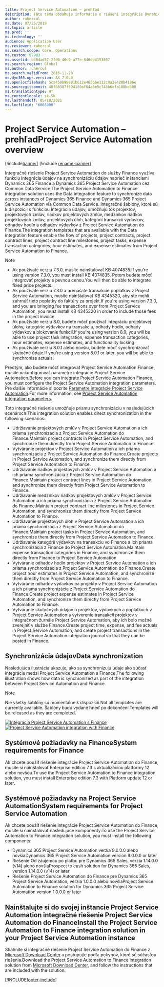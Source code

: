 ```yaml
---
title: Project Service Automation – prehľad
description: Táto téma obsahuje informácie o riešení integrácie Dynamics 365 Project Service Automation do Dynamics 365 Finance.
author: ruhercul
ms.date: 07/25/2019
ms.topic: article
ms.prod: ''
ms.technology: ''
audience: Application User
ms.reviewer: ruhercul
ms.search.scope: Core, Operations
ms.custom: 87983
ms.assetid: b454ad57-2fd6-46c9-a77e-646de4153067
ms.search.region: Global
ms.author: ruhercul
ms.search.validFrom: 2016-11-28
ms.dyn365.ops.version: AX 7.0.0
ms.openlocfilehash: 5ca459b99881b612e4656be112c8a2e420b4196e
ms.sourcegitcommit: 40f68387f594180af64a5e5c748b6efa188bd300
ms.translationtype: HT
ms.contentlocale: sk-SK
ms.lasthandoff: 05/10/2021
ms.locfileid: "6005900"
---
```

# <a name="project-service-automation-overview"></a><span data-ttu-id="76a69-103">Project Service Automation – prehľad</span><span class="sxs-lookup"><span data-stu-id="76a69-103">Project Service Automation overview</span></span>

[!include[banner](../includes/banner.md)]
[!include [rename-banner](~/includes/cc-data-platform-banner.md)]

<span data-ttu-id="76a69-104">Integračné riešenie Project Service Automation do služby Finance využíva funkciu Integrácia údajov na synchronizáciu údajov naprieč inštanciami Dynamics 365 Finance a Dynamics 365 Project Service Automation cez Common Data Service.</span><span class="sxs-lookup"><span data-stu-id="76a69-104">The Project Service Automation to Finance integration solution uses the Data integration feature to synchronize data across instances of Dynamics 365 Finance and Dynamics 365 Project Service Automation via Common Data Service.</span></span> <span data-ttu-id="76a69-105">Integračné šablóny, ktoré sú k dispozícii s funkciou Integrácia údajov, umožňujú tok projektov, projektových zmlúv, riadkov projektových zmlúv, medzníkov riadkov projektových zmlúv, projektových úloh, kategórií transakcií výdavkov, odhadov hodín a odhadov výdavkov z Project Service Automation do Finance.</span><span class="sxs-lookup"><span data-stu-id="76a69-105">The integration templates that are available with the Data integration feature enable the flow of projects, project contracts, project contract lines, project contract line milestones, project tasks, expense transaction categories, hour estimates, and expense estimates from Project Service Automation to Finance.</span></span>

> [!NOTE]
> - <span data-ttu-id="76a69-106">Ak používate verziu 7.3.0, musíte nainštalovať KB 4074835.</span><span class="sxs-lookup"><span data-stu-id="76a69-106">If you're using version 7.3.0, you must install KB 4074835.</span></span> <span data-ttu-id="76a69-107">Potom budete môcť integrovať projekty s pevnou cenou.</span><span class="sxs-lookup"><span data-stu-id="76a69-107">You will then be able to integrate fixed price projects.</span></span>
> - <span data-ttu-id="76a69-108">Ak používate verziu 7.3.0 a prenášate transakcie poplatkov z Project Service Automation, musíte nainštalovať KB 4345320, aby ste mohli zahrnúť tieto poplatky do faktúry za projekt.</span><span class="sxs-lookup"><span data-stu-id="76a69-108">If you're using version 7.3.0, and you are bringing fee transactions over from Project Service Automation, you must install KB 4345320 in order to include those fees in the project invoice.</span></span>
> - <span data-ttu-id="76a69-109">Ak používate verziu 8.0, budete môcť používať integráciu projektovej úlohy, kategórie výdavkov na transakciu, odhady hodín, odhady výdavkov a blokovanie funkcií.</span><span class="sxs-lookup"><span data-stu-id="76a69-109">If you're using version 8.0, you will be able to use project task integration, expense transaction categories, hour estimates, expense estimates, and functionality locking.</span></span>
> - <span data-ttu-id="76a69-110">Ak používate verziu 8.0.1 alebo novšiu, budete môcť synchronizovať skutočné údaje.</span><span class="sxs-lookup"><span data-stu-id="76a69-110">If you're using version 8.0.1 or later, you will be able to synchronize actuals.</span></span>

<span data-ttu-id="76a69-111">Predtým, ako budete môcť integrovať Project Service Automation Finance, musíte nakonfigurovať parametre integrácie Project Service Automation.</span><span class="sxs-lookup"><span data-stu-id="76a69-111">Before you can integrate Project Service Automation Finance, you must configure the Project Service Automation integration parameters.</span></span> <span data-ttu-id="76a69-112">Pre ďalšie informácie si pozrite [Parametre integrácie Project Service Automation](PSA-parameters.md).</span><span class="sxs-lookup"><span data-stu-id="76a69-112">For more information, see [Project Service Automation integration parameters](PSA-parameters.md).</span></span>

<span data-ttu-id="76a69-113">Toto integračné riešenie umožňuje priamu synchronizáciu v nasledujúcich scenároch:</span><span class="sxs-lookup"><span data-stu-id="76a69-113">This integration solution enables direct synchronization in the following scenarios:</span></span>

- <span data-ttu-id="76a69-114">Udržiavanie projektových zmlúv v Project Service Automation a ich priama synchronizácia z Project Service Automation do Finance.</span><span class="sxs-lookup"><span data-stu-id="76a69-114">Maintain project contracts in Project Service Automation, and synchronize them directly from Project Service Automation to Finance.</span></span>
- <span data-ttu-id="76a69-115">Vytváranie projektov v Project Service Automation a ich priama synchronizácia z Project Service Automation do Finance.</span><span class="sxs-lookup"><span data-stu-id="76a69-115">Create projects in Project Service Automation, and synchronize them directly from Project Service Automation to Finance.</span></span>
- <span data-ttu-id="76a69-116">Udržiavanie riadkov projektových zmlúv v Project Service Automation a ich priama synchronizácia z Project Service Automation do Finance.</span><span class="sxs-lookup"><span data-stu-id="76a69-116">Maintain project contract lines in Project Service Automation, and synchronize them directly from Project Service Automation to Finance.</span></span>
- <span data-ttu-id="76a69-117">Udržiavanie medzníkov riadkov projektových zmlúv v Project Service Automation a ich priama synchronizácia z Project Service Automation do Finance.</span><span class="sxs-lookup"><span data-stu-id="76a69-117">Maintain project contract line milestones in Project Service Automation, and synchronize them directly from Project Service Automation to Finance.</span></span>
- <span data-ttu-id="76a69-118">Udržiavanie projektových úloh v Project Service Automation a ich priama synchronizácia z Project Service Automation do Finance.</span><span class="sxs-lookup"><span data-stu-id="76a69-118">Maintain project tasks in Project Service Automation, and synchronize them directly from Project Service Automation to Finance.</span></span>
- <span data-ttu-id="76a69-119">Udržiavanie kategórií výdavkov na transakciu vo Finance a ich priama synchronizácia z Finance do Project Service Automation.</span><span class="sxs-lookup"><span data-stu-id="76a69-119">Maintain expense transaction categories in Finance, and synchronize them directly from Finance to Project Service Automation.</span></span>
- <span data-ttu-id="76a69-120">Vytváranie odhadov hodín projektov v Project Service Automation a ich priama synchronizácia z Project Service Automation do Finance.</span><span class="sxs-lookup"><span data-stu-id="76a69-120">Create project hour estimates in Project Service Automation, and synchronize them directly from Project Service Automation to Finance.</span></span>
- <span data-ttu-id="76a69-121">Vytváranie odhadov výdavkov na projekty v Project Service Automation a ich priama synchronizácia z Project Service Automation do Finance.</span><span class="sxs-lookup"><span data-stu-id="76a69-121">Create project expense estimates in Project Service Automation, and synchronize them directly from Project Service Automation to Finance.</span></span>
- <span data-ttu-id="76a69-122">Vytváranie skutočných údajov o projektov, výdavkoch a poplatkoch v Project Service Automation a vytvorenie transakcií projektov v integračnom žurnále Project Service Automation, aby ich bolo možné zverejniť v službe Finance.</span><span class="sxs-lookup"><span data-stu-id="76a69-122">Create project time, expense, and fee actuals in Project Service Automation, and create project transactions in the Project Service Automation integration journal so that they can be posted in Finance.</span></span>

## <a name="data-synchronization"></a><span data-ttu-id="76a69-123">Synchronizácia údajov</span><span class="sxs-lookup"><span data-stu-id="76a69-123">Data synchronization</span></span>

<span data-ttu-id="76a69-124">Nasledujúca ilustrácia ukazuje, ako sa synchronizujú údaje ako súčasť integrácie medzi Project Service Automation a Finance.</span><span class="sxs-lookup"><span data-stu-id="76a69-124">The following illustration shows how data is synchronized as part of the integration between Project Service Automation and Finance.</span></span>

> [!NOTE]
> <span data-ttu-id="76a69-125">Nie všetky šablóny sú momentálne k dispozícii.</span><span class="sxs-lookup"><span data-stu-id="76a69-125">Not all templates are currently available.</span></span> <span data-ttu-id="76a69-126">Šablóny budú vydané hneď po dokončení.</span><span class="sxs-lookup"><span data-stu-id="76a69-126">Templates will be released as they are completed.</span></span>

<span data-ttu-id="76a69-127">[![Integrácia Project Service Automation s Finance](./media/PSA-integration.png)](./media/PSA-integration.png)</span><span class="sxs-lookup"><span data-stu-id="76a69-127">[![Project Service Automation integration with Finance](./media/PSA-integration.png)](./media/PSA-integration.png)</span></span>

## <a name="system-requirements-for-finance"></a><span data-ttu-id="76a69-128">Systémové požiadavky na Finance</span><span class="sxs-lookup"><span data-stu-id="76a69-128">System requirements for Finance</span></span>

<span data-ttu-id="76a69-129">Ak chcete použiť riešenie integrácie Project Service Automation do Finance, musíte si nainštalovať Enterprise edition 7.3 s aktualizáciou platformy 12 alebo novšou.</span><span class="sxs-lookup"><span data-stu-id="76a69-129">To use the Project Service Automation to Finance integration solution, you must install Enterprise edition 7.3 with Platform update 12 or later.</span></span>

## <a name="system-requirements-for-project-service-automation"></a><span data-ttu-id="76a69-130">Systémové požiadavky na Project Service Automation</span><span class="sxs-lookup"><span data-stu-id="76a69-130">System requirements for Project Service Automation</span></span>

<span data-ttu-id="76a69-131">Ak chcete použiť riešenie integrácie Project Service Automation do Finance, musíte si nainštalovať nasledujúce komponenty:</span><span class="sxs-lookup"><span data-stu-id="76a69-131">To use the Project Service Automation to Finance integration solution, you must install the following components:</span></span>

- <span data-ttu-id="76a69-132">Dynamics 365 Project Service Automation verzia 9.0.0.0 alebo novšia</span><span class="sxs-lookup"><span data-stu-id="76a69-132">Dynamics 365 Project Service Automation version 9.0.0.0 or later</span></span>
- <span data-ttu-id="76a69-133">Riešenie Od záujemcu po platbu pre Dynamics 365 Sales, verzia 1.14.0.0 (v14) alebo novšia</span><span class="sxs-lookup"><span data-stu-id="76a69-133">Prospect to cash solution for Dynamics 365 Sales, version 1.14.0.0 (v14) or later</span></span>
- <span data-ttu-id="76a69-134">Riešenie Project Service Automation do Finance pre Dynamics 365 Project Service Automation, verzia 1.0.0.0 alebo novšia</span><span class="sxs-lookup"><span data-stu-id="76a69-134">Project Service Automation to Finance solution for Dynamics 365 Project Service Automation version 1.0.0.0 or later</span></span>

## <a name="install-the-project-service-automation-to-finance-integration-solution-in-your-project-service-automation-instance"></a><span data-ttu-id="76a69-135">Nainštalujte si do svojej inštancie Project Service Automation integračné riešenie Project Service Automation do Finance</span><span class="sxs-lookup"><span data-stu-id="76a69-135">Install the Project Service Automation to Finance integration solution in your Project Service Automation instance</span></span>

<span data-ttu-id="76a69-136">Stiahnite si integračné riešenie Project Service Automation do Finance z [Microsoft Download Center](https://www.microsoft.com/download/details.aspx?id=57016) a postupujte podľa pokynov, ktoré sú súčasťou riešenia.</span><span class="sxs-lookup"><span data-stu-id="76a69-136">Download the Project Service Automation to Finance integration solution from [Microsoft Download Center](https://www.microsoft.com/download/details.aspx?id=57016), and follow the instructions that are included with the solution.</span></span>


[!INCLUDE[footer-include](../includes/footer-banner.md)]